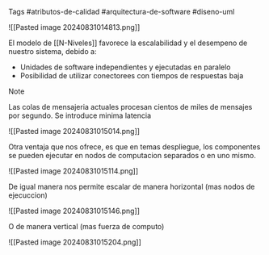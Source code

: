 Tags #atributos-de-calidad #arquitectura-de-software #diseno-uml 

![[Pasted image 20240831014813.png]]

El modelo de [[N-Niveles]] favorece la escalabilidad y el desempeno de nuestro sistema, debido a:

- Unidades de software independientes y ejecutadas en paralelo
- Posibilidad de utilizar conectorees con tiempos de respuestas baja

>[!NOTE]
>Las colas de mensajeria actuales procesan cientos de miles de mensajes por segundo. Se introduce minima latencia

![[Pasted image 20240831015014.png]]

Otra ventaja que nos ofrece, es que en temas despliegue, los componentes se pueden ejecutar en nodos de computacion separados o en uno mismo.

![[Pasted image 20240831015114.png]]

De igual manera nos permite escalar de manera horizontal (mas nodos de ejecuccion)

![[Pasted image 20240831015146.png]]

O de manera vertical (mas fuerza de computo)

![[Pasted image 20240831015204.png]]